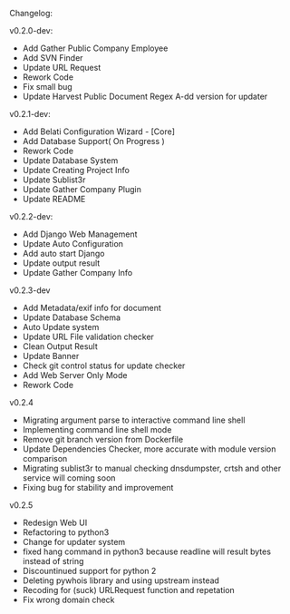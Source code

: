 Changelog:

v0.2.0-dev:

- Add Gather Public Company Employee
- Add SVN Finder
- Update URL Request
- Rework Code
- Fix small bug
- Update Harvest Public Document Regex
A-dd version for updater

v0.2.1-dev:

- Add Belati Configuration Wizard - [Core]
- Add Database Support( On Progress )
- Rework Code
- Update Database System
- Update Creating Project Info
- Update Sublist3r
- Update Gather Company Plugin
- Update README

v0.2.2-dev:

- Add Django Web Management
- Update Auto Configuration
- Add auto start Django
- Update output result
- Update Gather Company Info

v0.2.3-dev

- Add Metadata/exif info for document
- Update Database Schema
- Auto Update system
- Update URL File validation checker
- Clean Output Result
- Update Banner
- Check git control status for update checker
- Add Web Server Only Mode
- Rework Code

v0.2.4

- Migrating argument parse to interactive command line shell
- Implementing command line shell mode
- Remove git branch version from Dockerfile
- Update Dependencies Checker, more accurate with module version comparison 
- Migrating sublist3r to manual checking dnsdumpster, crtsh and other service will coming soon
- Fixing bug for stability and improvement

v0.2.5

- Redesign Web UI
- Refactoring to python3
- Change for updater system
- fixed hang command in python3 because readline will result bytes instead of string
- Discountinued support for python 2
- Deleting pywhois library and using upstream instead
- Recoding for (suck) URLRequest function and repetation
- Fix wrong domain check